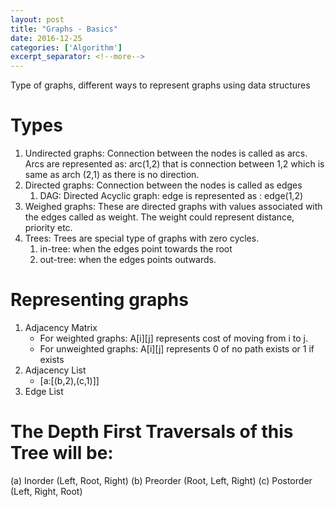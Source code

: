 ```yaml
---
layout: post
title: "Graphs - Basics"
date: 2016-12-25
categories: ['Algorithm']
excerpt_separator: <!--more-->
---
```


Type of graphs, different ways to represent graphs using data structures
<!--more-->

# Types
1. Undirected graphs: Connection between the nodes is called as arcs. Arcs are represented as: arc(1,2) that is connection between 1,2 which is same as arch (2,1) as there is no direction.
2. Directed graphs: Connection between the nodes is called as edges
    1. DAG: Directed Acyclic graph: edge is represented as : edge(1,2)
3. Weighed graphs: These are directed graphs with values associated with the edges called as weight. The weight could represent distance, priority etc.
4. Trees: Trees are special type of graphs with zero cycles.
    1. in-tree: when the edges point towards the root
    2. out-tree: when the edges points outwards.

# Representing graphs
1. Adjacency Matrix
    - For weighted graphs: A[i][j] represents cost of moving from i to j.
    - For unweighted graphs: A[i][j] represents 0 of no path exists or 1 if exists
2. Adjacency List
    - [a:[(b,2),(c,1)]]
3. Edge List

# The Depth First Traversals of this Tree will be:
(a) Inorder (Left, Root, Right)
(b) Preorder (Root, Left, Right)
(c) Postorder (Left, Right, Root)